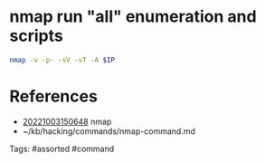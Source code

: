 # nmap run "all" enumeration and scripts
```bash
nmap -v -p- -sV -sT -A $IP
```

# References
- [20221003150648](/zet/20221003150648/README.md) nmap
- ~/kb/hacking/commands/nmap-command.md

Tags:
    #assorted #command
